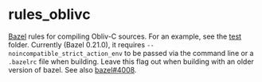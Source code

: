 # rules_oblivc
[Bazel](bazel.build) rules for compiling Obliv-C sources. For an example, see the [test](test) folder. Currently (Bazel 0.21.0), it requires `--noincompatible_strict_action_env` to be passed via the command line or a `.bazelrc` file when building. Leave this flag out when building with an older version of bazel. See also [bazel#4008](https://github.com/bazelbuild/bazel/issues/4008).
